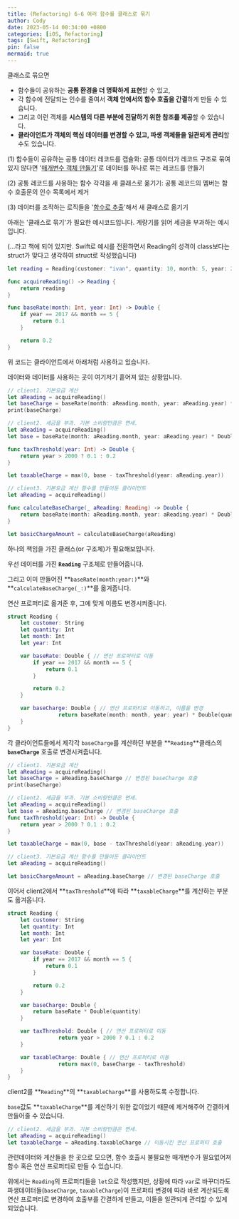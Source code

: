 ```yaml
---
title: (Refactoring) 6-6 여러 함수를 클래스로 묶기
author: Cody
date: 2023-05-14 00:34:00 +0800
categories: [iOS, Refactoring]
tags: [Swift, Refactoring]
pin: false
mermaid: true
---
```

클래스로 묶으면

- 함수들이 공유하는 **공통 환경을 더 명확하게 표현**할 수 있고,
- 각 함수에 전달되는 인수를 줄여서 **객체 안에서의 함수 호출을 간결**하게 만들 수 있습니다.
- 그리고 이런 객체를 **시스템의 다른 부분에 전달하기 위한 참조를 제공**할 수 있습니다.
- **클라이언트가 객체의 핵심 데이터를 변경할 수 있고, 파생 객체들을 일관되게 관리**할 수도 있습니다.

(1) 함수들이 공유하는 공통 데이터 레코드를 캡슐화: 공통 데이터가 레코드 구조로 묶여 있지 않다면 '[매개변수 객체 만들기](https://www.notion.so/Refactoring-6-5-a86122a05d824f76b3cbdb9104a8f79b?pvs=21)'로 데이터를 하나로 묶는 레코드를 만들기

(2) 공통 레코드를 사용하는 함수 각각을 새 클래스로 옮기기: 공통 레코드의 멤버는 함수 호출문의 인수 목록에서 제거

(3) 데이터를 조작하는 로직들을 '[함수로 추출](https://www.notion.so/Refactoring-6-1-3fbba6f486284146b426b6f19534b8fb?pvs=21)'해서 새 클래스로 옮기기

아래는 '클래스로 묶기'가 필요한 예시코드입니다. 계량기를 읽어 세금을 부과하는 예시입니다.

(...라고 책에 되어 있지만. Swift로 예시를 전환하면서 Reading의 성격이 class보다는 struct가 맞다고 생각하여 struct로 작성했습니다)

```swift
let reading = Reading(customer: "ivan", quantity: 10, month: 5, year: 2017) // struct

func acquireReading() -> Reading {
    return reading
}

func baseRate(month: Int, year: Int) -> Double {
    if year == 2017 && month == 5 {
        return 0.1
    }

    return 0.2
}
```

위 코드는 클라이언트에서 아래처럼 사용하고 있습니다.

데이터와 데이터를 사용하는 곳이 여기저기 흩어져 있는 상황입니다.

```swift
// client1. 기본요금 계산
let aReading = acquireReading()
let baseCharge = baseRate(month: aReading.month, year: aReading.year) * aReading.quantity.double
print(baseCharge)
```

```swift
// client2. 세금을 부과. 기본 소비량만큼은 면세.
let aReading = acquireReading()
let base = baseRate(month: aReading.month, year: aReading.year) * Double(aReading.quantity)

func taxThreshold(year: Int) -> Double {
    return year > 2000 ? 0.1 : 0.2
}

let taxableCharge = max(0, base - taxThreshold(year: aReading.year))
```

```swift
// client3. 기본요금 계산 함수를 만들어둔 클라이언트
let aReading = acquireReading()

func calculateBaseCharge(_ aReading: Reading) -> Double {
    return baseRate(month: aReading.month, year: aReading.year) * Double(aReading.quantity)
}

let basicChargeAmount = calculateBaseCharge(aReading)
```

하나의 책임을 가진 클래스(or 구조체)가 필요해보입니다.

우선 데이터를 가진 **`Reading`** 구조체로 만들어줍니다.

그리고 이미 만들어진 **`baseRate(month:year:)`**와 **`calculateBaseCharge(_:)`**를 옮겨줍니다.

연산 프로퍼티로 옮겨준 후, 그에 맞게 이름도 변경시켜줍니다.

```swift
struct Reading {
    let customer: String
    let quantity: Int
    let month: Int
    let year: Int

    var baseRate: Double { // 연산 프로퍼티로 이동
		if year == 2017 && month == 5 {
            return 0.1
        }

        return 0.2
    }

    var baseCharge: Double { // 연산 프로퍼티로 이동하고, 이름을 변경
				return baseRate(month: month, year: year) * Double(quantity)
    }
}
```

각 클라이언트들에서 제각각 `baseCharge`를 계산하던 부분을 **`Reading`**클래스의 **`baseCharge`** 호출로 변경시켜줍니다.

```swift
// client1. 기본요금 계산
let aReading = acquireReading()
let baseCharge = aReading.baseCharge // 변경된 baseCharge 호출
print(baseCharge)
```

```swift
// client2. 세금을 부과. 기본 소비량만큼은 면세.
let aReading = acquireReading()
let base = aReading.baseCharge // 변경된 baseCharge 호출
func taxThreshold(year: Int) -> Double {
    return year > 2000 ? 0.1 : 0.2
}

let taxableCharge = max(0, base - taxThreshold(year: aReading.year))
```

```swift
// client3. 기본요금 계산 함수를 만들어둔 클라이언트
let aReading = acquireReading()

let basicChargeAmount = aReading.baseCharge // 변경된 baseCharge 호출
```

이어서 client2에서 **`taxThreshold`**에 따라 **`taxableCharge`**를 계산하는 부분도 옮겨옵니다.

```swift
struct Reading {
    let customer: String
    let quantity: Int
    let month: Int
    let year: Int

    var baseRate: Double {
        if year == 2017 && month == 5 {
            return 0.1
        }

        return 0.2
    }

    var baseCharge: Double {
        return baseRate * Double(quantity)
    }

    var taxThreshold: Double { // 연산 프로퍼티로 이동
				return year > 2000 ? 0.1 : 0.2
    }

    var taxableCharge: Double { // 연산 프로퍼티로 이동
				return max(0, baseCharge - taxThreshold)
    }
}
```

client2를 **`Reading`**의 **`taxableCharge`**를 사용하도록 수정합니다.

`base`값도 **`taxableCharge`**를 계산하기 위한 값이었기 때문에 제거해주어 간결하게 만들어줄 수 있습니다.

```swift
// client2. 세금을 부과. 기본 소비량만큼은 면세.
let aReading = acquireReading()
let taxableCharge = aReading.taxableCharge // 이동시킨 연산 프로퍼티 호출
```

관련데이터와 계산들을 한 곳으로 모으면, 함수 호출시 불필요한 매개변수가 필요없어져 함수 혹은 연산 프로퍼티로 만들 수 있습니다.

위에서는 `Reading`의 프로퍼티들을 `let`으로 작성했지만, 상황에 따라 `var`로 바꾸더라도 파생데이터들(`baseCharge`, `taxableCharge`)이 프로퍼티 변경에 따라 바로 계산되도록 연산 프로퍼티로 변경하여 호출부를 간결하게 만들고, 이들을 일관되게 관리할 수 있게 되었습니다.